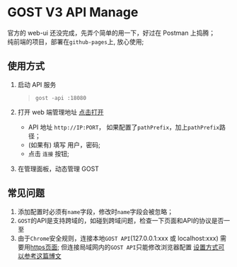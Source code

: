# GOST V3 API Manage

官方的 web-ui 还没完成，先弄个简单的用一下，好过在 Postman 上捣腾；  
纯前端的项目，部署在`github-pages`上, 放心使用;

## 使用方式

1. 启动 API 服务

   > `gost -api :18080`

2. 打开 web 端管理地址 [点击打开](http://blog.whyoop.com/gost-ui/)

   - API 地址 `http://IP:PORT`， 如果配置了`pathPrefix`，加上`pathPrefix`路径；
   - (如果有) 填写 用户，密码;
   - 点击 `连接` 按钮;

3. 在管理面板，动态管理 GOST

## 常见问题

1. 添加配置时必须有`name`字段，修改时`name`字段会被忽略；
2. `GOST`的API是支持跨域的，如碰到跨域问题，检查一下页面和API的协议是否一至
3. 由于`Chrome`安全规则，连接本地`GOST API`(127.0.0.1:xxx 或 localhost:xxx) 需要用[https页面](https://blog.whyoop.com/gost-ui/); 但连接局域网内的`GOST API`只能修改浏览器配置 [设置方式可以参考这篇博文](https://blog.csdn.net/Flywithdawn/article/details/128253604)
